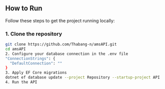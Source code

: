 ## How to Run

Follow these steps to get the project running locally:

### 1. Clone the repository

```bash
git clone https://github.com/Thabang-n/amsAPI.git
cd amsAPI
2. Configure your database connection in the .env file
"ConnectionStrings": {
  "DefaultConnection": ""
}
3. Apply EF Core migrations
dotnet ef database update --project Repository --startup-project API
4. Run the API
